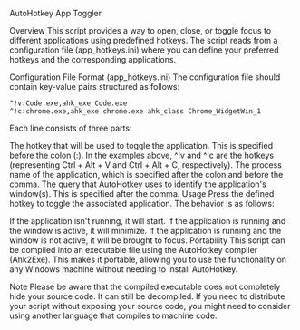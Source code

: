 AutoHotkey App Toggler

Overview
This script provides a way to open, close, or toggle focus to different applications using predefined hotkeys. The script reads from a configuration file (app_hotkeys.ini) where you can define your preferred hotkeys and the corresponding applications.

Configuration File Format (app_hotkeys.ini)
The configuration file should contain key-value pairs structured as follows:

```
^!v:Code.exe,ahk_exe Code.exe
^!c:chrome.exe,ahk_exe chrome.exe ahk_class Chrome_WidgetWin_1
```

Each line consists of three parts:

The hotkey that will be used to toggle the application. This is specified before the colon (:). In the examples above, ^!v and ^!c are the hotkeys (representing Ctrl + Alt + V and Ctrl + Alt + C, respectively).
The process name of the application, which is specified after the colon and before the comma.
The query that AutoHotkey uses to identify the application's window(s). This is specified after the comma.
Usage
Press the defined hotkey to toggle the associated application. The behavior is as follows:

If the application isn't running, it will start.
If the application is running and the window is active, it will minimize.
If the application is running and the window is not active, it will be brought to focus.
Portability
This script can be compiled into an executable file using the AutoHotkey compiler (Ahk2Exe). This makes it portable, allowing you to use the functionality on any Windows machine without needing to install AutoHotkey.

Note
Please be aware that the compiled executable does not completely hide your source code. It can still be decompiled. If you need to distribute your script without exposing your source code, you might need to consider using another language that compiles to machine code.